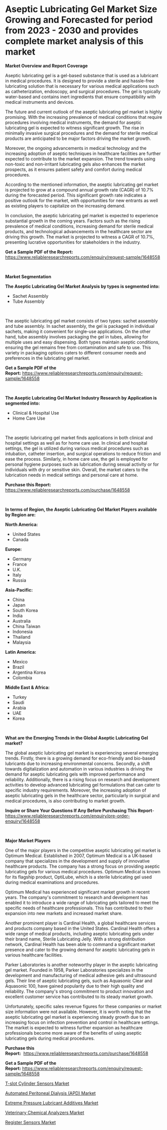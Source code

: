 <p><h1>Aseptic Lubricating Gel Market Size Growing and Forecasted for period from 2023 - 2030 and provides complete market analysis of this market</h1></p><p><strong>Market Overview and Report Coverage</strong></p>
<p><p>Aseptic lubricating gel is a gel-based substance that is used as a lubricant in medical procedures. It is designed to provide a sterile and hassle-free lubricating solution that is necessary for various medical applications such as catheterization, endoscopy, and surgical procedures. The gel is typically water-based and contains inert ingredients that ensure compatibility with medical instruments and devices.</p><p>The future and current outlook of the aseptic lubricating gel market is highly promising. With the increasing prevalence of medical conditions that require procedures involving medical instruments, the demand for aseptic lubricating gel is expected to witness significant growth. The rise in minimally invasive surgical procedures and the demand for sterile medical products are anticipated to be major factors driving the market growth.</p><p>Moreover, the ongoing advancements in medical technology and the increasing adoption of aseptic techniques in healthcare facilities are further expected to contribute to the market expansion. The trend towards using non-toxic and non-irritant lubricating gels also enhances the market prospects, as it ensures patient safety and comfort during medical procedures.</p><p>According to the mentioned information, the aseptic lubricating gel market is projected to grow at a compound annual growth rate (CAGR) of 10.7% during the forecasted period. This significant growth rate indicates a positive outlook for the market, with opportunities for new entrants as well as existing players to capitalize on the increasing demand.</p><p>In conclusion, the aseptic lubricating gel market is expected to experience substantial growth in the coming years. Factors such as the rising prevalence of medical conditions, increasing demand for sterile medical products, and technological advancements in the healthcare sector are driving this growth. The market is projected to witness a CAGR of 10.7%, presenting lucrative opportunities for stakeholders in the industry.</p></p>
<p><strong>Get a Sample PDF of the Report:</strong> <a href="https://www.reliableresearchreports.com/enquiry/request-sample/1648558">https://www.reliableresearchreports.com/enquiry/request-sample/1648558</a></p>
<p>&nbsp;</p>
<p><strong>Market Segmentation</strong></p>
<p><strong>The Aseptic Lubricating Gel Market Analysis by types is segmented into:</strong></p>
<p><ul><li>Sachet Assembly</li><li>Tube Assembly</li></ul></p>
<p>&nbsp;</p>
<p><p>The aseptic lubricating gel market consists of two types: sachet assembly and tube assembly. In sachet assembly, the gel is packaged in individual sachets, making it convenient for single-use applications. On the other hand, tube assembly involves packaging the gel in tubes, allowing for multiple uses and easy dispensing. Both types maintain aseptic conditions, ensuring the gel remains free from contamination and safe to use. This variety in packaging options caters to different consumer needs and preferences in the lubricating gel market.</p></p>
<p><strong>Get a Sample PDF of the Report:</strong>&nbsp;<a href="https://www.reliableresearchreports.com/enquiry/request-sample/1648558">https://www.reliableresearchreports.com/enquiry/request-sample/1648558</a></p>
<p>&nbsp;</p>
<p><strong>The Aseptic Lubricating Gel Market Industry Research by Application is segmented into:</strong></p>
<p><ul><li>Clinical & Hospital Use</li><li>Home Care Use</li></ul></p>
<p>&nbsp;</p>
<p><p>The aseptic lubricating gel market finds applications in both clinical and hospital settings as well as for home care use. In clinical and hospital settings, the gel is utilized during various medical procedures such as intubation, catheter insertion, and surgical operations to reduce friction and ease the process. Similarly, in home care use, the gel is employed for personal hygiene purposes such as lubrication during sexual activity or for individuals with dry or sensitive skin. Overall, the market caters to the lubrication needs in medical settings and personal care at home.</p></p>
<p><strong>Purchase this Report:</strong>&nbsp; <a href="https://www.reliableresearchreports.com/purchase/1648558">https://www.reliableresearchreports.com/purchase/1648558</a></p>
<p>&nbsp;</p>
<p><strong>In terms of Region, the Aseptic Lubricating Gel Market Players available by Region are:</strong></p>
<p>
    <p> <strong> North America: </strong>
        <ul>
            <li>United States</li>
            <li>Canada</li>
        </ul>
        </p> 
    <p> <strong> Europe: </strong>
        <ul>
            <li>Germany</li>
            <li>France</li>
            <li>U.K.</li>
            <li>Italy</li>
            <li>Russia</li>
        </ul>
        </p> 
    <p> <strong> Asia-Pacific: </strong>
        <ul>
            <li>China</li>
            <li>Japan</li>
            <li>South Korea</li>
            <li>India</li>
            <li>Australia</li>
            <li>China Taiwan</li>
            <li>Indonesia</li>
            <li>Thailand</li>
            <li>Malaysia</li>
        </ul>
        </p> 
    <p> <strong> Latin America: </strong>
        <ul>
            <li>Mexico</li>
            <li>Brazil</li>
            <li>Argentina Korea</li>
            <li>Colombia</li>
        </ul>
        </p> 
    <p> <strong> Middle East & Africa: </strong>
        <ul>
            <li>Turkey</li>
            <li>Saudi</li>
            <li>Arabia</li>
            <li>UAE</li>
            <li>Korea</li>
        </ul>
    </p>
    </p>
<p>&nbsp;</p>
<p><strong>What are the Emerging Trends in the Global Aseptic Lubricating Gel market?</strong></p>
<p><p>The global aseptic lubricating gel market is experiencing several emerging trends. Firstly, there is a growing demand for eco-friendly and bio-based lubricants due to increasing environmental concerns. Secondly, a shift towards digitalization and automation in various industries is driving the demand for aseptic lubricating gels with improved performance and reliability. Additionally, there is a rising focus on research and development activities to develop advanced lubricating gel formulations that can cater to specific industry requirements. Moreover, the increasing adoption of aseptic lubricating gels in the healthcare sector, particularly in surgical and medical procedures, is also contributing to market growth.</p></p>
<p><strong>Inquire or Share Your Questions If Any Before Purchasing This Report</strong>- <a href="https://www.reliableresearchreports.com/enquiry/pre-order-enquiry/1648558">https://www.reliableresearchreports.com/enquiry/pre-order-enquiry/1648558</a></p>
<p>&nbsp;</p>
<p><strong>Major Market Players</strong></p>
<p><p>One of the major players in the competitive aseptic lubricating gel market is Optimum Medical. Established in 2007, Optimum Medical is a UK-based company that specializes in the development and supply of innovative healthcare products. The company has a strong focus on providing aseptic lubricating gels for various medical procedures. Optimum Medical is known for its flagship product, OptiLube, which is a sterile lubricating gel used during medical examinations and procedures.</p><p>Optimum Medical has experienced significant market growth in recent years. The company's commitment to research and development has enabled it to introduce a wide range of lubricating gels tailored to meet the specific needs of healthcare professionals. This has contributed to their expansion into new markets and increased market share.</p><p>Another prominent player is Cardinal Health, a global healthcare services and products company based in the United States. Cardinal Health offers a wide range of medical products, including aseptic lubricating gels under their brand name, Sterile Lubricating Jelly. With a strong distribution network, Cardinal Health has been able to command a significant market presence and cater to the growing demand for aseptic lubricating gels in various healthcare facilities.</p><p>Parker Laboratories is another noteworthy player in the aseptic lubricating gel market. Founded in 1958, Parker Laboratories specializes in the development and manufacturing of medical adhesive gels and ultrasound gels. Their line of aseptic lubricating gels, such as Aquasonic Clear and Aquasonic 100, have gained popularity due to their high quality and reliability. The company's strong commitment to product innovation and excellent customer service has contributed to its steady market growth.</p><p>Unfortunately, specific sales revenue figures for these companies or market size information were not available. However, it is worth noting that the aseptic lubricating gel market is experiencing steady growth due to an increasing focus on infection prevention and control in healthcare settings. The market is expected to witness further expansion as healthcare professionals become more aware of the benefits of using aseptic lubricating gels during medical procedures.</p></p>
<p><strong>Purchase this Report:</strong>&nbsp;&nbsp;<a href="https://www.reliableresearchreports.com/purchase/1648558">https://www.reliableresearchreports.com/purchase/1648558</a></p>
<p></p>
<p><strong>Get a Sample PDF of the Report:</strong>&nbsp;<a href="https://www.reliableresearchreports.com/enquiry/request-sample/1648558">https://www.reliableresearchreports.com/enquiry/request-sample/1648558</a></p>
<p><p><a href="https://medium.com/@noemiharvey05/t-slot-cylinder-sensors-market-analysis-its-cagr-market-segmentation-and-global-industry-overview-2a28e1e89529">T-slot Cylinder Sensors Market</a></p><p><a href="https://www.linkedin.com/pulse/automated-peritoneal-dialysis-apd-market-insights-players/">Automated Peritoneal Dialysis (APD) Market</a></p><p><a href="https://www.linkedin.com/pulse/extreme-pressure-lubricant-additives-market-size-2023-/">Extreme Pressure Lubricant Additives Market</a></p><p><a href="https://www.linkedin.com/pulse/veterinary-chemical-analyzers-market-size-2023-2030-global/">Veterinary Chemical Analyzers Market</a></p><p><a href="https://medium.com/@adolfoadams1988/register-sensors-market-insight-market-trends-growth-forecasted-from-2023-to-2030-294530a8ec80">Register Sensors Market</a></p></p>